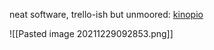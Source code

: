 neat software, trello-ish but unmoored: [kinopio](https://kinopio.club/)

![[Pasted image 20211229092853.png]]